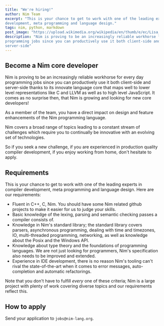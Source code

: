 ```yaml
---
title: "We're hiring!"
author: Nim Team
excerpt: "This is your chance to get to work with one of the leading experts in compiler
development, meta programming and language design."
tags: nim, python, markdown
post_image: "https://upload.wikimedia.org/wikipedia/en/thumb/e/ec/Lisa_Simpson.png/220px-Lisa_Simpson.png"
description: "Nim is proving to be an increasingly reliable workhorse for every day
programming jobs since you can productively use it both client-side and
server-side"
---
```


## Become a Nim core developer

Nim is proving to be an increasingly reliable workhorse for every day
programming jobs since you can productively use it both client-side and
server-side thanks to its innovate language core that maps well to lower
level representations like C and LLVM as well as to high level
JavaScript. It comes as no surprise then, that Nim is growing and looking
for new core developers!

As a member of the team, you have a direct impact on design and feature enhancements
of the Nim programming language.

Nim covers a broad range of topics leading to a constant stream of challenges
which require you to continually be innovative with an evolving set of technologies.

So if you seek a new challenge, if you are experienced in production quality
compiler development, if you enjoy working from home, don't hesitate to
apply.


## Requirements

This is your chance to get to work with one of the leading experts in compiler
development, meta programming and language design. Here are our requirements:

- Fluent in C++, C, Nim. You should have some Nim related github projects to
  make it easier for us to judge your skills.
- Basic knowledge of the lexing, parsing and semantic checking passes a compiler
  consists of.
- Knowledge in Nim's standard library; the standard library covers parsers,
  asynchronous programming, dealing with time and timezones, IO, multi-threaded
  programming, networking, as well as knowledge about the Posix and the
  Windows API.
- Knowledge about type theory and the foundations of programming languages.
  We are not just looking for programmers, Nim's specification also needs to
  be improved and extended.
- Experience in IDE development, there is no reason Nim's tooling can't rival
  the state-of-the-art when it comes to error messages, auto-completion and
  automatic refactorings.

Note that you don't have to fulfill *every* one of these criteria; Nim is a
large project with plenty of work covering diverse topics and our requirements
reflect this.


## How to apply

Send your application to `jobs@nim-lang.org`.
